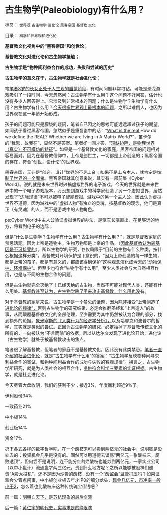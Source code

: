 # 古生物学(Paleobiology)有什么用？

标签： `世界观` `古生物学` `进化论` `黑客帝国` `基督教` `文化` 

目录： `科学和世界观和进化论`

**基督教文化视角中的“黑客帝国”和创世论；**

**基督教文化对进化论和古生物学抵触；**

**古生物学是“物种间利益合作的成功，失败和尝试的历史”**

**古生物学的意义在于，古生物学就是社会进化论**；

笔[笔者8岁的长女正处于人生观的启蒙阶段](../../../2012/11/21/八岁女童探索进化论.md)，有时问问题非常刁钻。可能是恐龙游戏吸引了一段时间，今天忽然问：古生物学有什么用？这个问题不好问答，估计也没有多少人回答得上。它涉及到非常根本的问题：什么是生物学？生物学有什么用？古生物学有什么用？[今天很多世界观上最根本的问题](../../../2010/2/11/世界观方法论和意识行为的参考定义.md)，之所以难倒人，也因为世界观在这一年龄开始形成。

孩子的问题可能只是朦胧的疑问，笔者自已因之的思考可能远远超过孩子的期望。如同孩子看过黑客帝国，忽然似乎是重复剧中的话：“[What is the real](../../../2007/8/30/持股如山岳，巍然不能动.md),How do we define the REAL?
Whether we are living in A Matrix
World?”，笛卡尔的“我思，故我在”，显然不是答案。笔者好一回才答，“[短缺边际，是物理世界（真实）不可模仿的特征](../../../2013/1/15/你凭什么断定，您不是身处“黑客帝国”？.md)”。如果是一个基督教文化的家庭，黑客帝国的问题相对容易面对。因为在基督教信仰中，上帝是创世主，一切都是上帝创造的；黑客帝国的存在，符合“创世，设计论”的世界观。

黑客帝国，无非是“创造，设计”世界的不是上帝；[如果不是上帝本人，就肯定是控制了世界的一个魔鬼](../../../2012/10/19/革命是封建制度的新陈代谢，《黑客帝国》“升级”的启示.md)。黑客帝国就其创意来说，其实有一部前集《Cyber
World》。说的就是未来世界时兴搞虚拟世界的电子游戏，今天的世界就是未来世界中的一个电子游戏版本，万没想到游戏中的科学家创造了另一个虚拟世界，居然发现了“边际规律”不可以被电子智能模拟。游戏中的另一个主人公，因此认为虚拟世界不道德，因为游戏中的“虚拟人物”有独立的灵魂，按基督教的观念，他们是真正（有灵魂）的人，而不是游戏中的人物角色。

ps:Cyber
World中主人公验证虚拟世界的办法，是驱车长驱直出，在足够远的地方，将看到电子的边际；

但是“什么是生物学？生物学有什么用？古生物学有什么用？”，就是基督教家庭的禁忌话题。因为上帝是造物主，生物万物都是上帝的作品，（[因此基督教认为转基因是不可接受的](../../../2010/2/11/反对转基因是吃饱着撑着.md)），所以生物学的研究，仅仅局限于“目前的生物有什么种类，按什么根据这样分类”。基督教对环境保护是下意识的，“因为上帝创造的每一样生物，都是上帝的孩子，都是有意义的，都应该得到保护”[这种观念演化成今天的“动物保护，环境保护](../../../2009/12/31/小农意识的“自然主义”是落后的共同根源.md)”。但至少也符合“生物学有什么用”，至少人类社会与大自然相互作用，也是与不同的生物合作的问题。

但是古生物就完全灭绝了！已经灭绝的古生物，当然不可能对现代人类，还能有什么用处。[基督教甚至认为，古生物学除了用来攻击基督教，什么用也没](../../../2010/2/2/炮轰进化论.md)有。

对于基督教的家庭来说，古生物学是一个禁忌的话题，[因为除非接受“上帝创造了进化论的规律”，](http://darthvad.blog.sohu.com/164018760.html)否则古生物学的研究结果，必定会推翻圣经和“上帝造人”的故事，从而颠覆基督教文化的全部伦理，至少需要为其中仍然被认为合理的部分，找到额外的论据。[象米塞斯的《人类行为的经济学分析》，](../../../2011/1/27/米塞斯《人类行为的经济学分析》的分析.md)以及哈耶克和波普尔的哲学，其实就是类似的尝试。正因为古生物学的研究，必定抽掉了基督教传统文化的所有的，一向被认为“不言而喻”的依据，所以从达尔文发现了进化论开始，进化论（古生物学）就处于被基督教攻击的焦点。

笔者很了解基督教，但笔者的家庭不是基督教文化，因此没有此类禁忌。[笔者一直介绍的社会进化论](../../../2009/5/3/科学的社会进化论中的多样化和去多样化.md)，就是“古生物学有什么用”的答案：“古生物学反映物种间寻求利益合作的黉试，和物种间利益合作的成功与失败的客观规律”。换言之，古生物学所研究，就是为人类社会的相互合作，[提供符合科学三要素的实证根据](../../../2009/6/18/科学不是理论！科学三要素包含波普尔证伪原则.md)。古生物学，就是社会进化论。

今天尽管大盘收阴，我们的获利不少；接近3%，年度赢利超近9%了。

伊利股份34%

一致药业21%

中小板14%

创业板14%

资金17%

[扔下各式各样的数字哲学吧](../../../2011/12/19/道德股神“唱衰股民”为虎作伥掩盖了政策釜底抽薪.md)，在一个酸枝床可以卖到两亿元的社会中，说明钱是没处去的；投资机会几乎是没有的。固然可以用道德去谩骂“两亿元一张酸枝床，腐败透顶”，但何尝不是说明，连不能分红的烂酸枝也能炒到两亿元，一家实业公司（以中小盘计）流通盘才两三亿元，贵到什么地方呢？之所以能够被股神们谴责“A股太投机”，还不是因为炒贵的酸枝，[没有一个“酸监会”监管打压吗](../../../2012/1/10/民间理财资本流动（储蓄资金&lt;&gt;股市投资&lt;&gt;实体经济投资）.md)？如果证监会少管点闲事，中小板创业板去年才IPO的细分龙头，[现金几亿元，市净率一般小于2](../../../2008/9/4/市净率高估的蓝筹股，低估的中小板.md)，怎么着也比酸枝床这种传统瑰宝值钱吧？

前一篇：[明朝亡天下，是苏杭现象的最后崩溃](../../../2013/1/16/明朝亡天下，是苏杭现象的最后崩溃.md)

后一篇：[黄仁宇的明代史，实事求是的睁眼瞎](../../../2013/1/17/黄仁宇的明代史，实事求是的睁眼瞎.md)